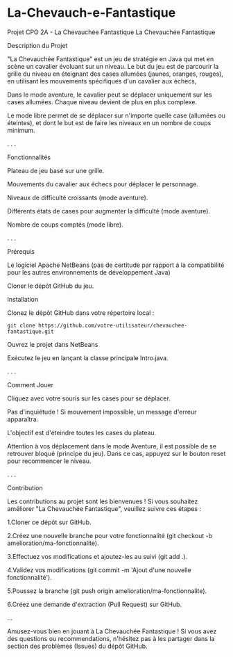 # La-Chevauch-e-Fantastique
Projet CPO 2A - La Chevauchée Fantastique
La Chevauchée Fantastique

Description du Projet

"La Chevauchée Fantastique" est un jeu de stratégie en Java qui met en scène un cavalier évoluant sur un niveau. Le but du jeu est de parcourir la grille du niveau en éteignant des cases allumées (jaunes, oranges, rouges), en utilisant les mouvements spécifiques d'un cavalier aux échecs, 

Dans le mode aventure, le cavalier peut se déplacer uniquement sur les cases allumées. Chaque niveau devient de plus en plus complexe.

Le mode libre permet de se déplacer sur n'importe quelle case (allumées ou éteintes), et dont le but est de faire les niveaux en un nombre de coups minimum.

.
.
.

Fonctionnalités

Plateau de jeu basé sur une grille.

Mouvements du cavalier aux échecs pour déplacer le personnage.

Niveaux de difficulté croissants (mode aventure).

Différents états de cases pour augmenter la difficulté (mode aventure).

Nombre de coups comptés (mode libre).

.
.
.


Prérequis

Le logiciel Apache NetBeans (pas de certitude par rapport à la compatibilité pour les autres environnements de développement Java)

Cloner le dépôt GitHub du jeu.

Installation

Clonez le dépôt GitHub dans votre répertoire local :

    git clone https://github.com/votre-utilisateur/chevauchee-fantastique.git

Ouvrez le projet dans NetBeans

Exécutez le jeu en lançant la classe principale Intro.java.

.
.
.

Comment Jouer

Cliquez avec votre souris sur les cases pour se déplacer. 

Pas d'inquiétude ! Si mouvement impossible, un message d'erreur apparaîtra.

L'objectif est d'éteindre toutes les cases du plateau.

Attention à vos déplacement dans le mode Aventure, il est possible de se retrouver bloqué (principe du jeu). Dans ce cas, appuyez sur le bouton reset pour recommencer le niveau.

.
.
.

Contribution

Les contributions au projet sont les bienvenues ! Si vous souhaitez améliorer "La Chevauchée Fantastique", veuillez suivre ces étapes :

1.Cloner ce dépôt sur GitHub.

2.Créez une nouvelle branche pour votre fonctionnalité (git checkout -b amelioration/ma-fonctionnalite).

3.Effectuez vos modifications et ajoutez-les au suivi (git add .).

4.Validez vos modifications (git commit -m 'Ajout d'une nouvelle fonctionnalité').

5.Poussez la branche (git push origin amelioration/ma-fonctionnalite).

6.Créez une demande d'extraction (Pull Request) sur GitHub.

...

Amusez-vous bien en jouant à La Chevauchée Fantastique ! Si vous avez des questions ou recommendations, n'hésitez pas à les partager dans la section des problèmes (Issues) du dépôt GitHub.
